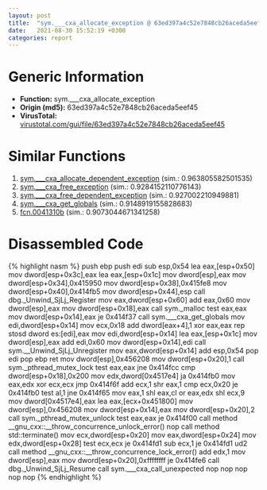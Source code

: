 ```yaml
---
layout: post
title:  "sym.___cxa_allocate_exception @ 63ed397a4c52e7848cb26aceda5eef45"
date:   2021-08-30 15:52:19 +0300
categories: report
---
```


# Generic Information
- **Function:** sym.\_\_\_cxa\_allocate\_exception
- **Origin (md5):** 63ed397a4c52e7848cb26aceda5eef45
- **VirusTotal:** [virustotal.com/gui/file/63ed397a4c52e7848cb26aceda5eef45][virustotal_ref]



# Similar Functions

1. [sym.\_\_\_cxa\_allocate\_dependent\_exception][similar_1_ref] (sim.: 0.963805582501535)
2. [sym.\_\_\_cxa\_free\_exception][similar_2_ref] (sim.: 0.9284152110776143)
3. [sym.\_\_\_cxa\_free\_dependent\_exception][similar_3_ref] (sim.: 0.927002210949881)
4. [sym.\_\_\_cxa\_get\_globals][similar_4_ref] (sim.: 0.9148919155828683)
5. [fcn.0041310b][similar_5_ref] (sim.: 0.9073044671341258)


# Disassembled Code

{% highlight nasm %}
push ebp
push edi
sub esp,0x54
lea eax,[esp+0x50]
mov dword[esp+0x3c],eax
lea eax,[esp+0x1c]
mov dword[esp],eax
mov dword[esp+0x34],0x415950
mov dword[esp+0x38],0x415fe8
mov dword[esp+0x40],0x414fb5
mov dword[esp+0x44],esp
call dbg._Unwind_SjLj_Register
mov eax,dword[esp+0x60]
add eax,0x60
mov dword[esp],eax
mov dword[esp+0x18],eax
call sym._malloc
test eax,eax
mov dword[esp+0x14],eax
je 0x414f37
call sym.___cxa_get_globals
mov edi,dword[esp+0x14]
mov ecx,0x18
add dword[eax+4],1
xor eax,eax
rep stosd dword es:[edi],eax
mov edi,dword[esp+0x14]
lea eax,[esp+0x1c]
mov dword[esp],eax
add edi,0x60
mov dword[esp+0x14],edi
call sym.__Unwind_SjLj_Unregister
mov eax,dword[esp+0x14]
add esp,0x54
pop edi
pop ebp
ret 
mov dword[esp],0x456208
mov dword[esp+0x20],1
call sym._pthread_mutex_lock
test eax,eax
jne 0x414fcc
cmp dword[esp+0x18],0x200
mov edx,dword[0x4517e4]
ja 0x414fb0
mov eax,edx
xor ecx,ecx
jmp 0x414f6f
add ecx,1
shr eax,1
cmp ecx,0x20
je 0x414fb0
test al,1
jne 0x414f65
mov eax,1
shl eax,cl
or eax,edx
shl ecx,9
mov dword[0x4517e4],eax
lea eax,[ecx+0x451800]
mov dword[esp],0x456208
mov dword[esp+0x14],eax
mov dword[esp+0x20],2
call sym._pthread_mutex_unlock
test eax,eax
je 0x414f00
call method __gnu_cxx::__throw_concurrence_unlock_error()
nop 
call method std::terminate()
mov ecx,dword[esp+0x20]
mov eax,dword[esp+0x24]
mov edx,dword[esp+0x28]
test ecx,ecx
je 0x414fd1
sub ecx,1
je 0x414fd1
ud2 
call method __gnu_cxx::__throw_concurrence_lock_error()
add edx,1
mov dword[esp],eax
mov dword[esp+0x20],0xffffffff
je 0x414fe6
call dbg._Unwind_SjLj_Resume
call sym.___cxa_call_unexpected
nop 
nop 
nop 
nop 
nop 
{% endhighlight %}


[similar_1_ref]: /report/sym.___cxa_allocate_dependent_exception@63ed397a4c52e7848cb26aceda5eef45
[similar_2_ref]: /report/sym.___cxa_free_exception@63ed397a4c52e7848cb26aceda5eef45
[similar_3_ref]: /report/sym.___cxa_free_dependent_exception@63ed397a4c52e7848cb26aceda5eef45
[similar_4_ref]: /report/sym.___cxa_get_globals@63ed397a4c52e7848cb26aceda5eef45
[similar_5_ref]: /report/fcn.0041310b@8c10f6a1b7643ed6e914352ded4b58e0
[virustotal_ref]: https://www.virustotal.com/gui/file/63ed397a4c52e7848cb26aceda5eef45